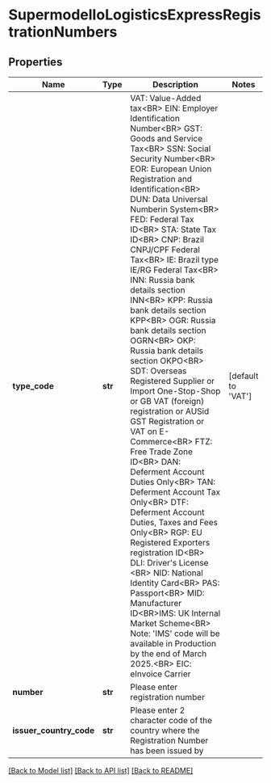 # SupermodelIoLogisticsExpressRegistrationNumbers

## Properties
Name | Type | Description | Notes
------------ | ------------- | ------------- | -------------
**type_code** | **str** | VAT: Value-Added tax&lt;BR&gt;      EIN: Employer Identification Number&lt;BR&gt;      GST: Goods and Service Tax&lt;BR&gt;      SSN: Social Security Number&lt;BR&gt;      EOR: European Union Registration and Identification&lt;BR&gt;      DUN: Data Universal Numberin System&lt;BR&gt;      FED: Federal Tax ID&lt;BR&gt;      STA: State Tax ID&lt;BR&gt;      CNP: Brazil CNPJ/CPF Federal Tax&lt;BR&gt;      IE: Brazil type IE/RG Federal Tax&lt;BR&gt;      INN: Russia bank details section INN&lt;BR&gt;      KPP: Russia bank details section KPP&lt;BR&gt;      OGR: Russia bank details section OGRN&lt;BR&gt;      OKP: Russia bank details section OKPO&lt;BR&gt;      SDT: Overseas Registered Supplier or Import One-Stop-Shop or GB VAT (foreign) registration or AUSid GST Registration or VAT on E-Commerce&lt;BR&gt;      FTZ: Free Trade Zone ID&lt;BR&gt;      DAN: Deferment Account Duties Only&lt;BR&gt;      TAN: Deferment Account Tax Only&lt;BR&gt;      DTF: Deferment Account Duties, Taxes and Fees Only&lt;BR&gt;      RGP: EU Registered Exporters registration ID&lt;BR&gt;       DLI: Driver&#x27;s License &lt;BR&gt;      NID: National Identity Card&lt;BR&gt; PAS: Passport&lt;BR&gt; MID: Manufacturer ID&lt;BR&gt;IMS: UK Internal Market Scheme&lt;BR&gt; Note: &#x27;IMS&#x27; code will be available in Production by the end of March 2025.&lt;BR&gt; EIC: eInvoice Carrier | [default to 'VAT']
**number** | **str** | Please enter registration number | 
**issuer_country_code** | **str** | Please enter 2 character code of the country where the Registration Number has been issued by | 

[[Back to Model list]](../README.md#documentation-for-models) [[Back to API list]](../README.md#documentation-for-api-endpoints) [[Back to README]](../README.md)

